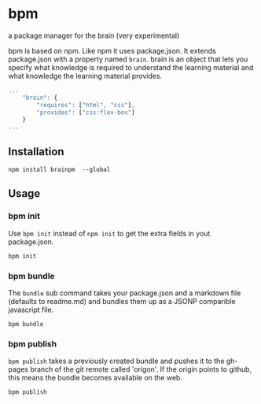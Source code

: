 # bpm
a package manager for the brain (very experimental)

bpm is based on npm. Like npm it uses package.json. It extends package.json with a property named `brain`. brain is an object that lets you specify what knowledge is required to understand the learning material and what knowledge the learning material provides.

``` javascript
...
    "brain": {
        "requires": ["html", "css"],
        "provides": ["css:flex-box"]
    }
...
```

## Installation

``` 
npm install brainpm  --global
```

## Usage

### bpm init
Use `bpm init` instead of `npm init` to get the extra fields in yout package.json.

``` 
bpm init
```

### bpm bundle
The `bundle` sub command takes your package.json and a markdown file (defaults to readme.md) and bundles them up as a JSONP comparible javascript file.

``` 
bpm bundle
```

### bpm publish

`bpm publish` takes a previously created bundle and pushes it to the gh-pages branch of the git remote called 'origon'. If the origin points to github, this means the bundle becomes available on the web. 

``` 
bpm publish
```

